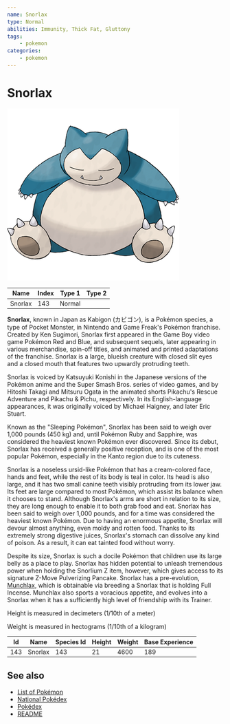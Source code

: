 ```yaml
---
name: Snorlax
type: Normal
abilities: Immunity, Thick Fat, Gluttony
tags:
    - pokemon
categories:
    - pokemon
---
```


# Snorlax


![Snorlax](images/143.png)

| **Name** | **Index** | **Type 1** | **Type 2** |
|----|----|----|----|
| Snorlax | 143 | Normal  |  |

**Snorlax**, known in Japan as Kabigon (&#x30ab;&#x30d3;&#x30b4;&#x30f3;), is a Pok&#x00e9;mon species, a type of Pocket Monster, in Nintendo and Game Freak's Pok&#x00e9;mon franchise. Created by Ken Sugimori, Snorlax first appeared in the Game Boy video game Pok&#x00e9;mon Red and Blue, and subsequent sequels, later appearing in various merchandise, spin-off titles, and animated and printed adaptations of the franchise. Snorlax is a large, blueish creature with closed slit eyes and a closed mouth that features two upwardly protruding teeth.

Snorlax is voiced by Katsuyuki Konishi in the Japanese versions of the Pok&#x00e9;mon anime and the Super Smash Bros. series of video games, and by Hitoshi Takagi and Mitsuru Ogata in the animated shorts Pikachu's Rescue Adventure and Pikachu & Pichu, respectively. In its English-language appearances, it was originally voiced by Michael Haigney, and later Eric Stuart.

Known as the "Sleeping Pok&#x00e9;mon", Snorlax has been said to weigh over 1,000 pounds (450 kg) and, until Pok&#x00e9;mon Ruby and Sapphire, was considered the heaviest known Pok&#x00e9;mon ever discovered. Since its debut, Snorlax has received a generally positive reception, and is one of the most popular Pok&#x00e9;mon, especially in the Kanto region due to its cuteness.

Snorlax is a noseless ursid-like Pok&#x00e9;mon that has a cream-colored face, hands and feet, while the rest of its body is teal in color. Its head is also large, and it has two small canine teeth visibly protruding from its lower jaw. Its feet are large compared to most Pok&#x00e9;mon, which assist its balance when it chooses to stand. Although Snorlax's arms are short in relation to its size, they are long enough to enable it to both grab food and eat. Snorlax has been said to weigh over 1,000 pounds, and for a time was considered the heaviest known Pok&#x00e9;mon. Due to having an enormous appetite, Snorlax will devour almost anything, even moldy and rotten food. Thanks to its extremely strong digestive juices, Snorlax's stomach can dissolve any kind of poison. As a result, it can eat tainted food without worry.

Despite its size, Snorlax is such a docile Pok&#x00e9;mon that children use its large belly as a place to play. Snorlax has hidden potential to unleash tremendous power when holding the Snorlium Z item, however, which gives access to its signature Z-Move Pulverizing Pancake. Snorlax has a pre-evolution, [Munchlax](Munchlax.md), which is obtainable via breeding a Snorlax that is holding Full Incense. Munchlax also sports a voracious appetite, and evolves into a Snorlax when it has a sufficiently high level of friendship with its Trainer.

Height is measured in decimeters (1/10th of a meter)

Weight is measured in hectograms (1/10th of a kilogram)

| **Id** | **Name** | **Species Id** | **Height** | **Weight** | **Base Experience** |
|--------|----------|----------------|------------|------------|---------------------|
| 143 | Snorlax | 143 | 21 | 4600 | 189 |


## See also

- [List of Pokémon](../pokemon.md)
- [National Pokédex](../national_pokedex.md)
- [Pokédex](../pokedex.md)
- [README](../README.md)
